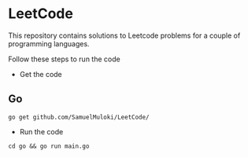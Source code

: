 # LeetCode
This repository contains solutions to Leetcode problems for a couple of programming languages.

Follow these steps to run the code

- Get the code

## Go
```
go get github.com/SamuelMuloki/LeetCode/
```
- Run the code
```
cd go && go run main.go
```
